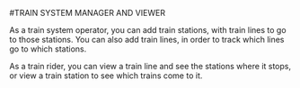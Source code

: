#TRAIN SYSTEM MANAGER AND VIEWER

As a train system operator, you can add train stations, with train lines to go to those stations. You can also add train lines, in order to track which lines go to which stations.

As a train rider, you can view a train line and see the stations where it stops, or view a train station to see which trains come to it.
